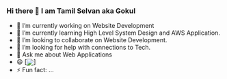 ### Hi there 👋 I am Tamil Selvan aka Gokul

- 🔭 I’m currently working on Website Development
- 🌱 I’m currently learning High Level System Design and AWS Application.
- 👯 I’m looking to collaborate on Website Development.
- 🤔 I’m looking for help with connections to Tech.
- 💬 Ask me about Web Applications
- 😄 [<img align ="center" src="https://github-readme-stats.vercel.app/api/<CARD_TYPE>/?username=<tamilselvanyes>&theme=<white-background>" />]
- ⚡ Fun fact: ...
